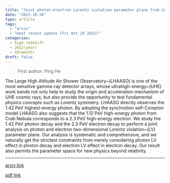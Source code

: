 ```yaml
---
title: "Joint photon-electron Lorentz violation parameter plane from LHAASO data"
date: "2022-10-26"
type: article
tags:
  - "arxiv"
  - "most recent update (Fri Oct 28 2022)"
categories:
  - high redshift
  - 2022(year)
  - 10(month)
draft: false
---
```


> First author: Ping He

 The Large High Altitude Air Shower Observatory~(LHAASO) is one of the most
sensitive gamma-ray detector arrays, whose ultrahigh-energy~(UHE) work bands
not only help to study the origin and acceleration mechanism of UHE cosmic
rays, but also provide the opportunity to test fundamental physics concepts
such as Lorentz symmetry. LHAASO directly observes the $1.42~\mathrm{PeV}$
highest-energy photon. By adopting the synchrotion self-Compton model LHAASO
also suggests that the $1.12~\mathrm{PeV}$ high-energy photon from Crab Nebula
corresponds to a $2.3~\mathrm{PeV}$ high-energy electron. We study the
$1.42~\mathrm{PeV}$ photon decay and the $2.3~\mathrm{PeV}$ electron decay to
perform a joint analysis on photon and electron two-dimensional Lorentz
violation~(LV) parameter plane. Our analysis is systematic and comprehensive,
and we naturally get the strictest constraints from merely considering photon
LV effect in photon decay and electron LV effect in electron decay. Our result
also permits the parameter space for new physics beyond relativity.

---
[arxiv link](http://arxiv.org/abs/2210.14817v1)

[pdf link](http://arxiv.org/pdf/2210.14817v1)